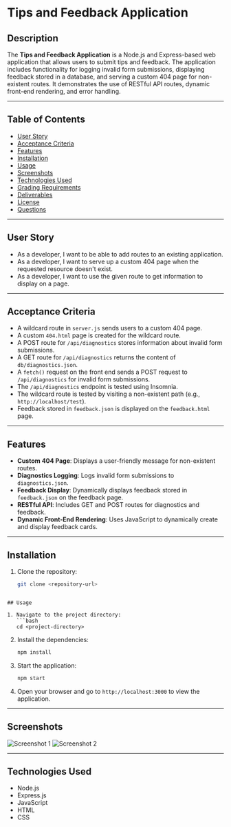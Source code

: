 # Tips and Feedback Application

## Description

The **Tips and Feedback Application** is a Node.js and Express-based web application that allows users to submit tips and feedback. The application includes functionality for logging invalid form submissions, displaying feedback stored in a database, and serving a custom 404 page for non-existent routes. It demonstrates the use of RESTful API routes, dynamic front-end rendering, and error handling.

---

## Table of Contents

- [User Story](#user-story)
- [Acceptance Criteria](#acceptance-criteria)
- [Features](#features)
- [Installation](#installation)
- [Usage](#usage)
- [Screenshots](#screenshots)
- [Technologies Used](#technologies-used)
- [Grading Requirements](#grading-requirements)
- [Deliverables](#deliverables)
- [License](#license)
- [Questions](#questions)

---

## User Story

* As a developer, I want to be able to add routes to an existing application.
* As a developer, I want to serve up a custom 404 page when the requested resource doesn't exist.
* As a developer, I want to use the given route to get information to display on a page.

---

## Acceptance Criteria

* A wildcard route in `server.js` sends users to a custom 404 page.
* A custom `404.html` page is created for the wildcard route.
* A POST route for `/api/diagnostics` stores information about invalid form submissions.
* A GET route for `/api/diagnostics` returns the content of `db/diagnostics.json`.
* A `fetch()` request on the front end sends a POST request to `/api/diagnostics` for invalid form submissions.
* The `/api/diagnostics` endpoint is tested using Insomnia.
* The wildcard route is tested by visiting a non-existent path (e.g., `http://localhost/test`).
* Feedback stored in `feedback.json` is displayed on the `feedback.html` page.

---

## Features

- **Custom 404 Page**: Displays a user-friendly message for non-existent routes.
- **Diagnostics Logging**: Logs invalid form submissions to `diagnostics.json`.
- **Feedback Display**: Dynamically displays feedback stored in `feedback.json` on the feedback page.
- **RESTful API**: Includes GET and POST routes for diagnostics and feedback.
- **Dynamic Front-End Rendering**: Uses JavaScript to dynamically create and display feedback cards.

---

## Installation

1. Clone the repository:
   ```bash
   git clone <repository-url>
```

## Usage

1. Navigate to the project directory:
   ```bash
   cd <project-directory>
   ```

2. Install the dependencies:
   ```bash
   npm install
   ```

3. Start the application:
   ```bash
   npm start
   ```

4. Open your browser and go to `http://localhost:3000` to view the application.

---

## Screenshots

![Screenshot 1](./screenshots/screenshot1.png)
![Screenshot 2](./screenshots/screenshot2.png)

---

## Technologies Used

- Node.js
- Express.js
- JavaScript
- HTML
- CSS
